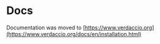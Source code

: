 # Docs

Documentation was moved to [https://www.verdaccio.org](https://www.verdaccio.org/docs/en/installation.html)
